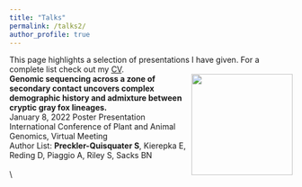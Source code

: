 ```yaml
---
title: "Talks"
permalink: /talks2/
author_profile: true
---
```

This page highlights a selection of presentations I have given. For a complete list check out my [CV](https://squisquater.github.io/cv/).
\
[<img align="right" src="/files/Preckler-QuisquaterPAG-poster-2022.pdf" width="180">](/files/Preckler-QuisquaterPAG-poster-2022.pdf)
**Genomic sequencing across a zone of secondary contact uncovers complex demographic history and admixture between cryptic gray fox lineages.** \
January 8, 2022 Poster Presentation \
International Conference of Plant and Animal Genomics, Virtual Meeting \
Author List: **Preckler-Quisquater S**, Kierepka E, Reding D, Piaggio A, Riley S, Sacks BN \
\
\



